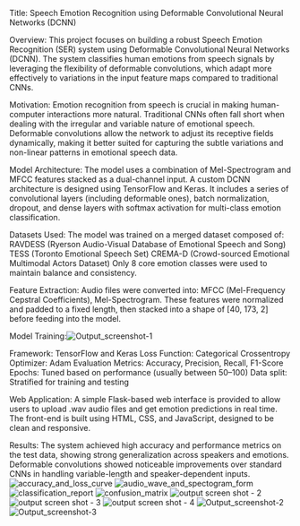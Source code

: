 Title:
Speech Emotion Recognition using Deformable Convolutional Neural Networks (DCNN)

Overview:
This project focuses on building a robust Speech Emotion Recognition (SER) system using Deformable Convolutional Neural Networks (DCNN). The system classifies human emotions from speech signals by leveraging the flexibility of deformable convolutions, which adapt more effectively to variations in the input feature maps compared to traditional CNNs.

Motivation:
Emotion recognition from speech is crucial in making human-computer interactions more natural. Traditional CNNs often fall short when dealing with the irregular and variable nature of emotional speech. Deformable convolutions allow the network to adjust its receptive fields dynamically, making it better suited for capturing the subtle variations and non-linear patterns in emotional speech data.

Model Architecture:
The model uses a combination of Mel-Spectrogram and MFCC features stacked as a dual-channel input. A custom DCNN architecture is designed using TensorFlow and Keras. It includes a series of convolutional layers (including deformable ones), batch normalization, dropout, and dense layers with softmax activation for multi-class emotion classification.

Datasets Used:
The model was trained on a merged dataset composed of:
RAVDESS (Ryerson Audio-Visual Database of Emotional Speech and Song)
TESS (Toronto Emotional Speech Set)
CREMA-D (Crowd-sourced Emotional Multimodal Actors Dataset)
Only 8 core emotion classes were used to maintain balance and consistency.

Feature Extraction:
Audio files were converted into: MFCC (Mel-Frequency Cepstral Coefficients), Mel-Spectrogram. These features were normalized and padded to a fixed length, then stacked into a shape of [40, 173, 2] before feeding into the model.

Model Training:![Output_screenshot-1](https://github.com/user-attachments/assets/4f02977d-e4de-4938-9424-6670e77c5eed)

Framework: TensorFlow and Keras
Loss Function: Categorical Crossentropy
Optimizer: Adam
Evaluation Metrics: Accuracy, Precision, Recall, F1-Score
Epochs: Tuned based on performance (usually between 50–100)
Data split: Stratified for training and testing

Web Application:
A simple Flask-based web interface is provided to allow users to upload .wav audio files and get emotion predictions in real time. The front-end is built using HTML, CSS, and JavaScript, designed to be clean and responsive.

Results:
The system achieved high accuracy and performance metrics on the test data, showing strong generalization across speakers and emotions. Deformable convolutions showed noticeable improvements over standard CNNs in handling variable-length and speaker-dependent inputs.
![accuracy_and_loss_curve](https://github.com/user-attachments/assets/42813d73-6f17-415f-87ab-01ad98d07742)
![audio_wave_and_spectogram_form](https://github.com/user-attachments/assets/4cc8b0f0-3430-4a3e-9878-6bc7c88fbb31)
![classification_report](https://github.com/user-attachments/assets/6de276ab-53e7-44de-9e60-efa8028e88fe)
![confusion_matrix](https://github.com/user-attachments/assets/b079beba-8468-490f-b1af-9b63003b1e0d)
![output screen shot - 2](https://github.com/user-attachments/assets/1b8b7265-4033-4d1c-a1c7-bfd8af6998c9)
![output screen shot - 3](https://github.com/user-attachments/assets/0a0e6bb0-bfad-49ce-9a0f-4c86a4febda8)
![output screen shot - 4](https://github.com/user-attachments/assets/10e9f2cd-c075-475d-a4c5-66ffe450f99f)
![Output_screenshot-2](https://github.com/user-attachments/assets/e111ac7c-d34e-4fa3-b7fd-3d4b4633aaae)
![Output_screenshot-3](https://github.com/user-attachments/assets/4f4c56d3-c1e0-4b65-8f9e-5e83b157fe91)
